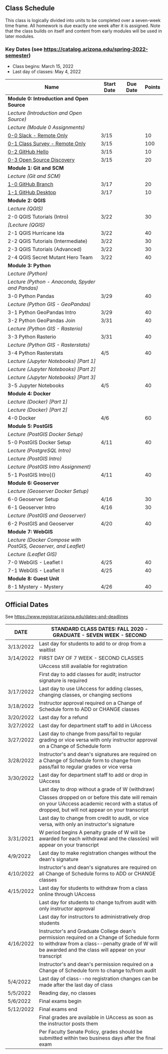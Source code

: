 
## Class Schedule

This class is logically divided into units to be completed over a seven-week time frame. All homework is due exactly one week after it is assigned. Note that the class builds on itself and content from early modules will be used in later modules.

### Key Dates (see https://catalog.arizona.edu/spring-2022-semester)
- Class begins: March 15, 2022
- Last day of classes:  May 4, 2022

|  **Name** | **Start Date** | **Due Date** | **Points** |
| --- | --- | --- | --- |
|  **Module 0: Introduction and Open Source** |  |  |  |
|  _Lecture (Introduction and Open Source)_ |  |  |  |
|  _Lecture (Module 0 Assignments)_ |  |  |  |
|  [0-0 Slack - Remote Only](https://classroom.github.com/a/JFJL3_On) | 3/15 | | 10 |
|  [0-1 Class Survey - Remote Only](https://classroom.github.com/a/HLKVnADy) | 3/15 | | 100 |
|  [0-2 GitHub Hello](https://classroom.github.com/a/F91EweWk) | 3/15 | | 10 |
|  [0-3 Open Source Discovery](https://classroom.github.com/a/RzIaaqRM) | 3/15 | | 20 |
|  **Module 1: Git and SCM** |  |  |  |
|  _Lecture (Git and SCM)_ |  |  |  |
|  [1-0 GitHub Branch](https://classroom.github.com/a/HV1k3ULZ) | 3/17 | | 20 |
|  [1-1 GitHub Desktop](https://classroom.github.com/a/OIaQJYtX) | 3/17 | | 10 |
|  **Module 2: QGIS** |  |  |  |
|  _Lecture (QGIS)_ |  |  |  |
|  2-0 QGIS Tutorials (Intro) | 3/22 |  | 30 |
|  _[Lecture (QGIS)_ |  |  |  |
|  2-1 QGIS Hurricane Ida | 3/22 |  | 40 |
|  2-2 QGIS Tutorials (Intermediate) | 3/22 |  | 30 |
|  2-3 QGIS Tutorials (Advanced) | 3/22 | | 30 |
|  2-4 QGIS Secret Mutant Hero Team | 3/22 | | 40 |
|  **Module 3: Python** |  |  |  |
|  _Lecture (Python)_ |  |  |  |
|  _Lecture (Python - Anaconda, Spyder and Pandas)_ |  |  |  |
|  3-0 Python Pandas | 3/29 |  | 40 |
|  _Lecture (Python GIS - GeoPandas)_ |  |  |  |
|  3-1 Python GeoPandas Intro | 3/29 | | 40 |
|  3-2 Python GeoPandas Join | 3/31 |  | 40 |
|  _Lecture (Python GIS - Rasterio)_ |  |  |  |
|  3-3 Python Rasterio | 3/31 | | 40 |
|  _Lecture (Python GIS - Rasterstats)_ |  |  |  |
|  3-4 Python Rasterstats | 4/5 |  | 40 |
|  _Lecture (Jupyter Notebooks) [Part 1]_ |  |  |  |
|  _Lecture (Jupyter Notebooks) [Part 2]_ |  |  |  |
|  _Lecture (Jupyter Notebooks) [Part 3]_ |  |  |  |
|  3-5 Jupyter Notebooks | 4/5 |  | 40 |
|  **Module 4: Docker** |  |  |  |
|  _Lecture (Docker) [Part 1]_ |  |  |  |
|  _Lecture (Docker) [Part 2]_ |  |  |  |
|  4-0 Docker | 4/6 |  | 60 |
|  **Module 5: PostGIS** |  |  |  |
|  _Lecture (PostGIS Docker Setup)_ |  |  |  |
|  5-0 PostGIS Docker Setup | 4/11 |  | 40 |
|  _Lecture (PostgreSQL Intro)_ |  |  |  |
|  _Lecture (PostGIS Intro)_ |  |  |  |
|  _Lecture (PostGIS Intro Assignment)_ |  |  |  |
|  5-1 PostGIS Intro]() | 4/11| | 40 |
|  **Module 6: Geoserver** |  |  |  |
|  _Lecture (Geoserver Docker Setup)_ |  |  |  |
|  6-0 Geoserver Setup | 4/16 |  | 30 |
|  6-1 Geoserver Intro | 4/16| | 30 |
|  _Lecture (PostGIS and Geoserver)_ |  |  |  |
|  6-2 PostGIS and Geoserver | 4/20| | 40 |
|  **Module 7: WebGIS** |  |  |  |
|  _Lecture (Docker Compose with PostGIS, Geoserver, and Leaflet)_ |  |  |  |
|  _Lecture (Leaflet GIS)_ |  |  |  |
|  7-0 WebGIS - Leaflet I | 4/25 | | 40 |
|  7-1 WebGIS - Leaflet II | 4/25 | | 40 |
|  **Module 8: Guest Unit** |  |  |  |
|  8-1 Mystery - Mystery | 4/26 | | 40 |

## Official Dates
See https://www.registrar.arizona.edu/dates-and-deadlines

|  DATE | STANDARD CLASS DATES: FALL 2020 - GRADUATE - SEVEN WEEK - SECOND |
| --- | --- |
| 3/13/2022	| Last day for students to add to or drop from a waitlist |
| 3/14/2022	| FIRST DAY OF 7 WEEK - SECOND CLASSES |
| | UAccess still available for registration|
| | First day to add classes for audit; instructor signature is required|
| 3/17/2022	|Last day to use UAccess for adding classes, changing classes, or changing sections|
| 3/18/2022	|Instructor approval required on a Change of Schedule form to ADD or CHANGE classes|
| 3/20/2022	|Last day for a refund|
| 3/27/2022	|Last day for department staff to add in UAccess|
| 3/27/2022	|Last day to change from pass/fail to regular grading or vice versa with only instructor approval on a Change of Schedule form|
| 3/28/2022	|Instructor's and dean's signatures are required on a Change of Schedule form to change from pass/fail to regular grades or vice versa
| 3/30/2022 | Last day for department staff to add or drop in UAccess |
| | Last day to drop without a grade of W (withdraw) |
| | Classes dropped on or before this date will remain on your UAccess academic record with a status of dropped, but will not appear on your transcript
| | Last day to change from credit to audit, or vice versa, with only an instructor's signature |
| 3/31/2021 | W period begins A penalty grade of W will be awarded for each withdrawal and the class(es) will appear on your transcript |
| 4/9/2022	|Last day to make registration changes without the dean's signature |
| 4/10/2022	|Instructor's and dean's signatures are required on all Change of Schedule forms to ADD or CHANGE classes|
| 4/15/2022	| Last day for students to withdraw from a class online through UAccess |
| | Last day for students to change to/from audit with only instructor approval|
| | Last day for instructors to administratively drop students|
| 4/16/2022	|Instructor's and Graduate College dean's permission required on a Change of Schedule form to withdraw from a class--penalty grade of W will be awarded and the class will appear on your transcript|
| | Instructor's and dean's permission required on a Change of Schedule form to change to/from audit|
| 5/4/2022	|Last day of class--no registration changes can be made after the last day of class|
| 5/5/2022	|Reading day, no classes|
| 5/6/2022	| Final exams begin|
| 5/12/2022	| Final exams end|
| | Final grades are available in UAccess as soon as the instructor posts them|
| | Per Faculty Senate Policy, grades should be submitted within two business days after the final exam|
